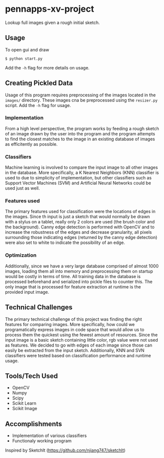 # pennapps-xv-project
Lookup full images given a rough initial sketch.

## Usage
To open gui and draw
```
$ python start.py
```
Add the `-h` flag for more details on usage.


## Creating Pickled Data
Usage of this program requires preprocessing of the images located in the `images/` directory.
These images cna be preprocessed using the `resizer.py` script. Add the `-h` flag for usage.


### Implementation
From a high level perspective, the program works by feeding a rough sketch of an image drawn by the user 
into the program and the program attempts to find the closest matches to the image in an existing database 
of images as efficitently as possible. 

### Classifiers
Machine learning is involved to compare the input image to all other images 
in the database. More specifically, a K Nearest Neighbors (KNN) classifier is used to due to simplicity of 
implementation, but other classifiers such as Support Vector Machines (SVM) and Artificial Neural Networks
could be used just as well. 

### Features used
The primary features used for classification were the locations of edges in the 
images. Since th input is just a sketch that would normally be drawn with a stylus on a tablet, really
only 2 colors are used (the brush color and the background). Canny edge detection is performed with OpenCV
and to increase the robustness of the edges and decrease granularity, all pixels surrounding those indicating 
edges (returned by the canny edge detection) were also set to white to indicate the possibility of an edge.

### Optimization
Additionally, since we have a very large database comprised of almost 1000 images, loading them all into memory 
and preprocessing them on startup would be costly in terms of time. All training data in the database is 
processed beforehand and serialized into pickle files to counter this. The only image that is processed for feature 
extraction at runtime is the provided input image.


## Technical Challenges
The primary technical challenge of this project was finding the right features for comparing images. More 
specifically, how could we programatically express images in code space that would allow us to process them 
the quickest using the fewest amount of resources. Since the input image is a basic sketch containing little
color, rgb value were not used as features. We decided to go with edges of each image since those can easily 
be extracted from the input sketch. Additionally, KNN and SVN classifiers were tested based on classification 
performance and runtime usage.


## Tools/Tech Used
- OpenCV
- Numpy
- Scipy
- Scikit Learn 
- Scikit Image


## Accomplishments
- Implementation of various classifiers 
- Functionaly working program


Inspired by SketchIt (https://github.com/njiang747/sketchIt)
